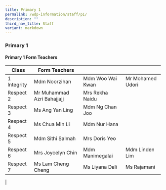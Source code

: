```yaml
---
title: Primary 1
permalink: /wdp-information/staff/p1/
description: ""
third_nav_title: Staff
variant: markdown
---
```

### **Primary 1**

#### **Primary 1 Form Teachers**

| Class | Form Teachers |  |  |
|---|---|---|---|
| 1 Integrity  | Mdm Noorzihan | Mdm Woo Wai Kwan |  Mr Mohamed Udori 
| Respect 2 | Mr Muhammad Azri Bahajjajj | Mrs Rekha Naidu |  
| Respect 3 | Ms Ang Yan Ling | Mdm Ng Chan Joo |  
| Respect 4 | Ms Chua Min Li | Mdm Nur Hana |   
| Respect 5 | Mdm Sithi Salmah | Mrs Doris Yeo |  
| Respect 6 | Mrs Joycelyn Chin | Mdm Manimegalai | Mdm Linden Lim | 
| Respect 7 | Ms Lam Cheng Cheng | Ms Liyana Dali | Ms Rajamani 
|